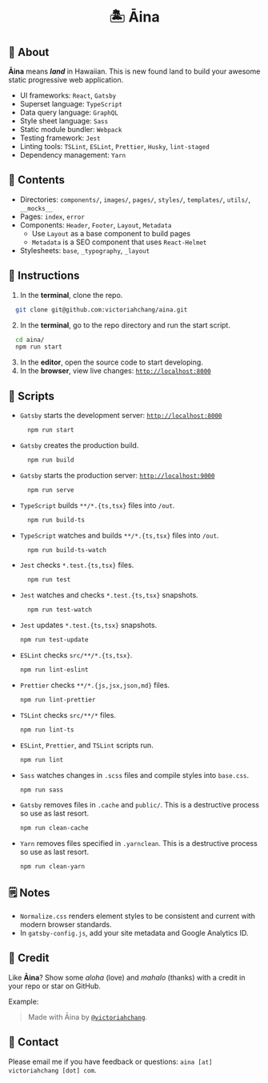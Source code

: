 <h1 align='center'>🏝 Āina</h1>

## 🤔 About

__Āina__ means *__land__* in Hawaiian. This is new found land to build your awesome static progressive web application.

- UI frameworks: `React`, `Gatsby`
- Superset language: `TypeScript`
- Data query language: `GraphQL`
- Style sheet language: `Sass`
- Static module bundler: `Webpack`
- Testing framework: `Jest`
- Linting tools: `TSLint`, `ESLint`, `Prettier`, `Husky`, `lint-staged`
- Dependency management: `Yarn`

## 📖 Contents

- Directories: `components/`, `images/`, `pages/`, `styles/`, `templates/`, `utils/`, `__mocks__`
- Pages: `index`, `error`
- Components: `Header`, `Footer`, `Layout`, `Metadata`
  - Use `Layout` as a base component to build pages
  - `Metadata` is a SEO component that uses `React-Helmet`
- Stylesheets: `base`, `_typography`, `_layout`

## 🤖 Instructions

1. In the __terminal__, clone the repo.
  ```sh
    git clone git@github.com:victoriahchang/aina.git
  ```
2. In the __terminal__, go to the repo directory and run the start script.
  ```sh
    cd aina/
    npm run start
  ```
3. In the __editor__, open the source code to start developing.
4. In the __browser__, view live changes: [`http://localhost:8000`](http://localhost:8000)

## 🚀 Scripts

- `Gatsby` starts the development server: [`http://localhost:8000`](http://localhost:8000)
  ```sh
    npm run start
  ```

- `Gatsby` creates the production build.
  ```sh
    npm run build
  ```

- `Gatsby` starts the production server: [`http://localhost:9000`](http://localhost:9000)
  ```sh
    npm run serve
  ```

- `TypeScript` builds `**/*.{ts,tsx}` files into `/out`.
  ```sh
    npm run build-ts
  ```

- `TypeScript` watches and builds `**/*.{ts,tsx}` files into `/out`.
  ```sh
    npm run build-ts-watch
  ```

- `Jest` checks `*.test.{ts,tsx}` files.
  ```sh
    npm run test
  ```

- `Jest` watches and checks `*.test.{ts,tsx}` snapshots.
  ```sh
    npm run test-watch
    ```

- `Jest` updates `*.test.{ts,tsx}` snapshots.
    ```sh
    npm run test-update
    ```

- `ESLint` checks `src/**/*.{ts,tsx}`.
    ```sh
    npm run lint-eslint
    ```

- `Prettier` checks `**/*.{js,jsx,json,md}` files.
    ```sh
    npm run lint-prettier
    ```

- `TSLint` checks `src/**/*` files.
    ```sh
    npm run lint-ts
    ```

- `ESLint`, `Prettier`, and `TSLint` scripts run.
    ```sh
    npm run lint
    ```

- `Sass` watches changes in `.scss` files and compile styles into `base.css`.
    ```sh
    npm run sass
    ```

- `Gatsby` removes files in `.cache` and `public/`. This is a destructive process so use as last resort.
    ```sh
    npm run clean-cache
    ```

- `Yarn` removes files specified in `.yarnclean`. This is a destructive process so use as last resort.
    ```sh
    npm run clean-yarn
    ```

## 🗒 Notes

- `Normalize.css` renders element styles to be consistent and current with modern browser standards.
- In `gatsby-config.js`, add your site metadata and Google Analytics ID.

## 🌟 Credit

Like __Āina__? Show some *aloha* (love) and *mahalo* (thanks) with a credit in your repo or star on GitHub.

Example:
> Made with Āina by [`@victoriahchang`](https://github.com/victoriahchang).


## 💌 Contact

Please email me if you have feedback or questions: `aina [at] victoriahchang [dot] com`.
